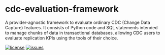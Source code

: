 # cdc-evaluation-framework

A provider-agnostic framework to evaluate ordinary CDC (Change Data Capture)
features. It consists of Python code and SQL statements intended to manage
chunks of data in transactional databases, allowing CDC users to evaluate
replication KPIs using the tools of their choice. 

[![license](https://img.shields.io/github/license/ricardolsmendes/cdc-evaluation-framework.svg)](https://github.com/ricardolsmendes/cdc-evaluation-framework/blob/main/LICENSE)
[![issues](https://img.shields.io/github/issues/ricardolsmendes/cdc-evaluation-framework.svg)](https://github.com/ricardolsmendes/cdc-evaluation-framework/issues)
